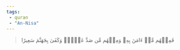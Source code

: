 ```yaml
---
tags: 
 - quran 
 - "An-Nisa"
---
```


> فَمِنۡهُم مَّنۡ ءَامَنَ بِهِۦ وَمِنۡهُم مَّن صَدَّ عَنۡهُۚ وَكَفَىٰ بِجَهَنَّمَ سَعِيرًا
